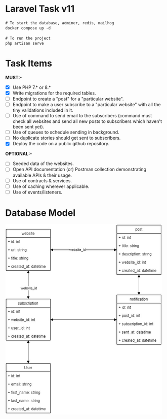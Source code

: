 # Laravel Task v11

```shell
# To start the database, adminer, redis, mailhog
docker compose up -d

# To run the project
php artisan serve
```

# Task Items

**MUST:-**

- [x] Use PHP 7.* or 8.*
- [x] Write migrations for the required tables.
- [ ] Endpoint to create a "post" for a "particular website".
- [ ] Endpoint to make a user subscribe to a "particular website" with all the tiny validations included in it.
- [ ] Use of command to send email to the subscribers (command must check all websites and send all new posts to
  subscribers which haven't been sent yet).
- [ ] Use of queues to schedule sending in background.
- [ ] No duplicate stories should get sent to subscribers.
- [x] Deploy the code on a public github repository.

**OPTIONAL:-**

- [ ] Seeded data of the websites.
- [ ] Open API documentation (or) Postman collection demonstrating available APIs & their usage.
- [ ] Use of contracts & services.
- [ ] Use of caching wherever applicable.
- [ ] Use of events/listeners.

# Database Model

![Database Model](/docs/diagams.jpg)
